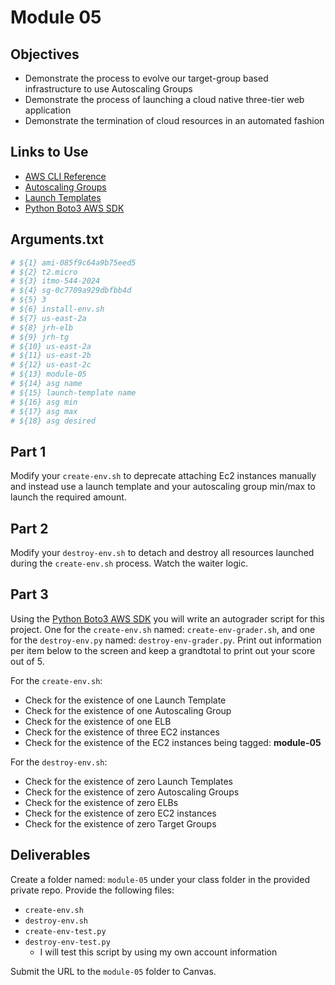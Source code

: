 # Module 05

## Objectives

* Demonstrate the process to evolve our target-group based infrastructure to use Autoscaling Groups
* Demonstrate the process of launching a cloud native three-tier web application
* Demonstrate the termination of cloud resources in an automated fashion

## Links to Use

* [AWS CLI Reference](https://awscli.amazonaws.com/v2/documentation/api/latest/reference/index.html "webpage aws cli sdk")
* [Autoscaling Groups](https://awscli.amazonaws.com/v2/documentation/api/latest/reference/autoscaling/index.html "autoscaling groups")
* [Launch Templates](https://awscli.amazonaws.com/v2/documentation/api/latest/reference/ec2/create-launch-template.html "Create Launch Templates")
* [Python Boto3 AWS SDK](https://boto3.amazonaws.com/v1/documentation/api/latest/index.html "Python Boto3 AWS SDK")

## Arguments.txt

```bash
# ${1} ami-085f9c64a9b75eed5
# ${2} t2.micro
# ${3} itmo-544-2024
# ${4} sg-0c7709a929dbfbb4d
# ${5} 3
# ${6} install-env.sh
# ${7} us-east-2a
# ${8} jrh-elb
# ${9} jrh-tg
# ${10} us-east-2a
# ${11} us-east-2b
# ${12} us-east-2c
# ${13} module-05
# ${14} asg name
# ${15} launch-template name
# ${16} asg min
# ${17} asg max
# ${18} asg desired
```

## Part 1

Modify your `create-env.sh` to deprecate attaching Ec2 instances manually and instead use a launch template and your autoscaling group min/max to launch the required amount.

## Part 2

Modify your `destroy-env.sh` to detach and destroy all resources launched during the `create-env.sh` process. Watch the waiter logic.

## Part 3

Using the [Python Boto3 AWS SDK](https://boto3.amazonaws.com/v1/documentation/api/latest/index.html "Python Boto3 AWS SDK") you will write an autograder script for this project. One for the `create-env.sh` named: `create-env-grader.sh`, and one for the `destroy-env.py` named: `destroy-env-grader.py`. Print out information per item below to the screen and keep a grandtotal to print out your score out of 5.

For the `create-env.sh`:

* Check for the existence of one Launch Template
* Check for the existence of one Autoscaling Group
* Check for the existence of one ELB
* Check for the existence of three EC2 instances
* Check for the existence of the EC2 instances being tagged: **module-05**

For the `destroy-env.sh`:

* Check for the existence of zero Launch Templates
* Check for the existence of zero Autoscaling Groups
* Check for the existence of zero ELBs
* Check for the existence of zero EC2 instances
* Check for the existence of zero Target Groups

## Deliverables

Create a folder named: `module-05` under your class folder in the provided private repo. Provide the following files:

* `create-env.sh`
* `destroy-env.sh`
* `create-env-test.py`
* `destroy-env-test.py`
  * I will test this script by using my own account information

Submit the URL to the `module-05` folder to Canvas.